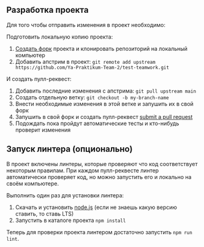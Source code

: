 ## Разработка проекта

[fork]: https://github.com/Ya-Praktikum-Team-2/test-teamwork/fork
[pr]: https://github.com/Ya-Praktikum-Team-2/test-teamwork/compare
[node]: https://nodejs.org/ru/
[js-style]: https://github.com/airbnb/javascript
[css-style]: https://github.com/airbnb/javascript

Для того чтобы отправить изменения в проект необходимо:

Подготовить локальную копию проекта:

1. [Создать форк][fork] проекта и клонировать репозиторий на локальный компьютер
1. Добавить апстрим в проект: `git remote add upstream https://github.com/Ya-Praktikum-Team-2/test-teamwork.git`

И создать пулл-реквест:

1. Добавить последние изменения с апстрима: `git pull upstream main`
1. Создать отдельную ветку: `git checkout -b my-branch-name`
1. Внести необходимые изменения в этой ветке и запушить их в свой форк
1. Запушить в свой форк и создать пулл-реквест [submit a pull request][pr]
1. Подождать пока пройдут автоматические тесты и кто-нибудь проверит изменения

## Запуск линтера (опционально)

В проект включены линтеры, которые проверяют что код соответствует некоторым правилам. При каждом пулл-реквесте линтер автоматически проверяет код, но можно запустить его и локально на своём компьютере.

Выполнить один раз для установки линтера:

1. Скачать и установить [node.js][node] (если не знаешь какую версию ставить, то ставь LTS)
1. Запустить в каталоге проекта `npm install`

Теперь для проверки проекта линтером достаточно запустить `npm run lint`.
